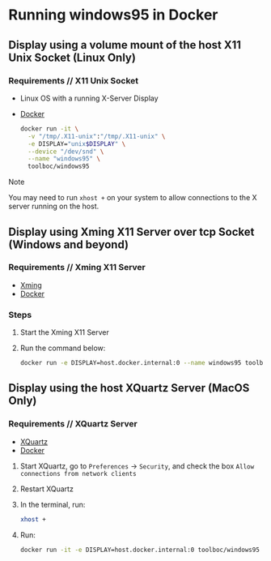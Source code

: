 # Running windows95 in Docker

## Display using a volume mount of the host X11 Unix Socket (Linux Only)

### Requirements // X11 Unix Socket

- Linux OS with a running X-Server Display
- [Docker](http://docker.io)

    ```bash
    docker run -it \
      -v "/tmp/.X11-unix":"/tmp/.X11-unix" \
      -e DISPLAY="unix$DISPLAY" \
      --device "/dev/snd" \
      --name "windows95" \
      toolboc/windows95
    ```

> [!NOTE]
> You may need to run `xhost +` on your system to allow connections to the X server running on the host.

## Display using Xming X11 Server over tcp Socket (Windows and beyond)

### Requirements // Xming X11 Server

- [Xming](https://sourceforge.net/projects/xming/)
- [Docker](http://docker.io)

### Steps

1. Start the Xming X11 Server
2. Run the command below:

    ```bash
    docker run -e DISPLAY=host.docker.internal:0 --name windows95 toolboc/windows95
    ```

## Display using the host XQuartz Server (MacOS Only)

### Requirements // XQuartz Server

- [XQuartz](https://www.xquartz.org/)
- [Docker](http://docker.io)

1. Start XQuartz, go to `Preferences` -> `Security`, and check the box `Allow connections from network clients`
2. Restart XQuartz
3. In the terminal, run:

    ```bash
    xhost +
    ```

4. Run:

    ```bash
    docker run -it -e DISPLAY=host.docker.internal:0 toolboc/windows95
    ```
